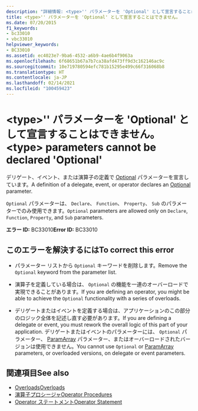 ```yaml
---
description: "詳細情報: <type>'' パラメーターを 'Optional' として宣言することはできません"
title: <type>'' パラメーターを 'Optional' として宣言することはできません。
ms.date: 07/20/2015
f1_keywords:
- bc33010
- vbc33010
helpviewer_keywords:
- BC33010
ms.assetid: ec4023e7-9ba6-4532-a6b9-4ae6b4f9063a
ms.openlocfilehash: 6f68651b67a7b7ca38afd473ff9d3c162146ac9c
ms.sourcegitcommit: 10e719780594efc781b15295e499c66f316068b8
ms.translationtype: HT
ms.contentlocale: ja-JP
ms.lasthandoff: 02/14/2021
ms.locfileid: "100459423"
---
```

# <a name="type-parameters-cannot-be-declared-optional"></a><span data-ttu-id="3d452-103">\<type>'' パラメーターを 'Optional' として宣言することはできません。</span><span class="sxs-lookup"><span data-stu-id="3d452-103">\<type> parameters cannot be declared 'Optional'</span></span>

<span data-ttu-id="3d452-104">デリゲート、イベント、または演算子の定義で [Optional](../language-reference/modifiers/optional.md) パラメーターを宣言しています。</span><span class="sxs-lookup"><span data-stu-id="3d452-104">A definition of a delegate, event, or operator declares an [Optional](../language-reference/modifiers/optional.md) parameter.</span></span>  
  
 <span data-ttu-id="3d452-105">`Optional` パラメーターは、 `Declare`、 `Function`、 `Property`、 `Sub` のパラメーターでのみ使用できます。</span><span class="sxs-lookup"><span data-stu-id="3d452-105">`Optional` parameters are allowed only on `Declare`, `Function`, `Property`, and `Sub` parameters.</span></span>  
  
 <span data-ttu-id="3d452-106">**エラー ID:** BC33010</span><span class="sxs-lookup"><span data-stu-id="3d452-106">**Error ID:** BC33010</span></span>  
  
## <a name="to-correct-this-error"></a><span data-ttu-id="3d452-107">このエラーを解決するには</span><span class="sxs-lookup"><span data-stu-id="3d452-107">To correct this error</span></span>  
  
- <span data-ttu-id="3d452-108">パラメーター リストから `Optional` キーワードを削除します。</span><span class="sxs-lookup"><span data-stu-id="3d452-108">Remove the `Optional` keyword from the parameter list.</span></span>  
  
- <span data-ttu-id="3d452-109">演算子を定義している場合は、 `Optional` の機能を一連のオーバーロードで実現できることがあります。</span><span class="sxs-lookup"><span data-stu-id="3d452-109">If you are defining an operator, you might be able to achieve the `Optional` functionality with a series of overloads.</span></span>  
  
- <span data-ttu-id="3d452-110">デリゲートまたはイベントを定義する場合は、アプリケーションのこの部分のロジック全体を記述し直す必要があります。</span><span class="sxs-lookup"><span data-stu-id="3d452-110">If you are defining a delegate or event, you must rework the overall logic of this part of your application.</span></span> <span data-ttu-id="3d452-111">デリゲートまたはイベントのパラメーターには、 `Optional` パラメーター、 [ParamArray](../language-reference/modifiers/paramarray.md) パラメーター、またはオーバーロードされたバージョンは使用できません。</span><span class="sxs-lookup"><span data-stu-id="3d452-111">You cannot use `Optional` or [ParamArray](../language-reference/modifiers/paramarray.md) parameters, or overloaded versions, on delegate or event parameters.</span></span>  
  
## <a name="see-also"></a><span data-ttu-id="3d452-112">関連項目</span><span class="sxs-lookup"><span data-stu-id="3d452-112">See also</span></span>

- [<span data-ttu-id="3d452-113">Overloads</span><span class="sxs-lookup"><span data-stu-id="3d452-113">Overloads</span></span>](../language-reference/modifiers/overloads.md)
- [<span data-ttu-id="3d452-114">演算子プロシージャ</span><span class="sxs-lookup"><span data-stu-id="3d452-114">Operator Procedures</span></span>](../programming-guide/language-features/procedures/operator-procedures.md)
- [<span data-ttu-id="3d452-115">Operator ステートメント</span><span class="sxs-lookup"><span data-stu-id="3d452-115">Operator Statement</span></span>](../language-reference/statements/operator-statement.md)
